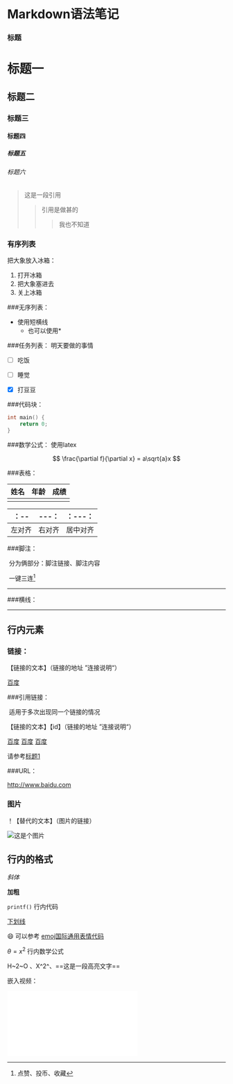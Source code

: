 # Markdown语法笔记

### 标题



# 标题一

## 标题二

### 标题三

#### 标题四

##### 标题五

###### 标题六

> 这是一段引用
>
> >引用是做甚的
> >
> >>我也不知道

### 有序列表

把大象放入冰箱：

1. 打开冰箱
2. 把大象塞进去
3. 关上冰箱

###无序列表：

- 使用短横线
  - 也可以使用*

###任务列表： 明天要做的事情

- [ ] 吃饭
- [ ] 睡觉

- [x] 打豆豆

###代码块：

```c
int main() {
    return 0;
}
```

###数学公式： 使用latex

$$
\frac{\partial f}{\partial x} = a\sqrt{a}x
$$

###表格： 

| 姓名 | 年龄 | 成绩 |
| :--- | ---- | ---- |
|      |      |      |

| ：--   | ---：  | ：---：  |
| ------ | ------ | :------- |
| 左对齐 | 右对齐 | 居中对齐 |

###脚注：

​	分为俩部分：脚注链接、脚注内容

​	一键三连[^三连]

---



[^三连]: 点赞、投币、收藏

 

###横线：

---

## 行内元素

### 链接：

【链接的文本】（链接的地址 ”连接说明“）

[百度](baidu.com "一个搜索引擎")



###引用链接：

​	适用于多次出现同一个链接的情况

【链接的文本】【id】（链接的地址 ”连接说明“）

[百度][id] [百度][id] [百度][id]

[id]: baidu.com "一个搜索引擎"

请参考[标题1](#标题一)

###URL：

http://www.baidu.com

### 图片

！【替代的文本】（图片的链接）

![这是个图片](D:\图图\QQ图片20180703173317.jpg)

## 行内的格式

*斜体*

**加粗**

`printf()` 行内代码

<u>下划线</u>

:smile: 可以参考 [emoj国际通用表情代码](https://unicode.org/emoji/charts/full-emoji-list.html)

$\theta=x^2$ 行内数学公式

H~2~O 、X^2^、==这是一段高亮文字==

嵌入视频：

<iframe src="//player.bilibili.com/player.html?aid=327623069&bvid=BV1JA411h7Gw&cid=171385214&page=1" scrolling="no" border="0" frameborder="no" framespacing="0" allowfullscreen="true"> </iframe>













